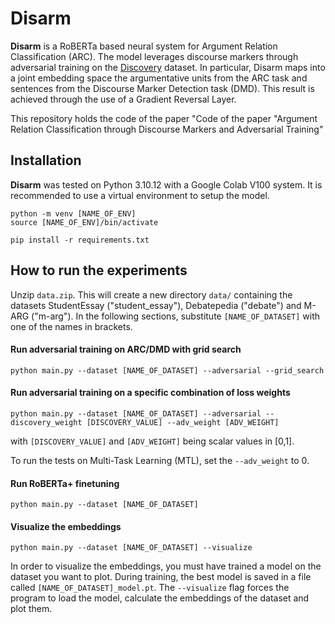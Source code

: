 # Disarm

**Disarm** is a RoBERTa based neural system for Argument Relation Classification (ARC). The model leverages discourse markers through adversarial training on the [Discovery](https://github.com/sileod/Discovery) dataset. In particular, Disarm maps into a joint embedding space the argumentative units from the ARC task and sentences from the Discourse Marker Detection task (DMD). This result is achieved through the use of a Gradient Reversal Layer.

This repository holds the code of the paper "Code of the paper "Argument Relation Classification through Discourse Markers and Adversarial Training"



## Installation

**Disarm** was tested on Python 3.10.12 with a Google Colab V100 system. It is recommended to use a virtual environment to setup the model.  

```shell
python -m venv [NAME_OF_ENV]
source [NAME_OF_ENV]/bin/activate

pip install -r requirements.txt
```



## How to run the experiments

Unzip `data.zip`. This will create a new directory `data/` containing the datasets StudentEssay ("student_essay"), Debatepedia ("debate") and M-ARG ("m-arg"). In the following sections, substitute `[NAME_OF_DATASET]` with one of the names in brackets.



#### Run adversarial training on ARC/DMD with grid search

```shell
python main.py --dataset [NAME_OF_DATASET] --adversarial --grid_search
```



#### Run adversarial training on a specific combination of loss weights

```shell
python main.py --dataset [NAME_OF_DATASET] --adversarial --discovery_weight [DISCOVERY_VALUE] --adv_weight [ADV_WEIGHT]
```

with `[DISCOVERY_VALUE]` and `[ADV_WEIGHT]` being scalar values in [0,1].  

To run the tests on Multi-Task Learning (MTL), set the `--adv_weight` to 0.



#### Run RoBERTa+ finetuning

```shell
python main.py --dataset [NAME_OF_DATASET]
```



#### Visualize the embeddings

```shell
python main.py --dataset [NAME_OF_DATASET] --visualize
```

In order to visualize the embeddings, you must have trained a model on the dataset you want to plot. During training, the best model is saved in a file called `[NAME_OF_DATASET]_model.pt`. The `--visualize` flag forces the program to load the model, calculate the embeddings of the dataset and plot them.